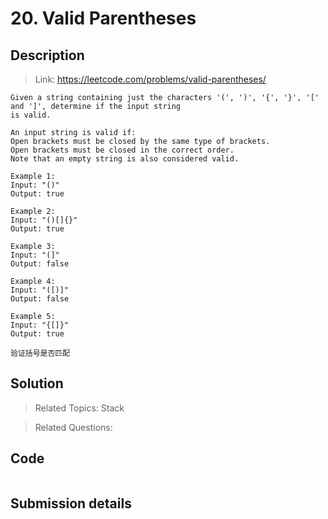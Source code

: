 # 20. Valid Parentheses

## Description

> Link: https://leetcode.com/problems/valid-parentheses/

```
Given a string containing just the characters '(', ')', '{', '}', '[' and ']', determine if the input string
is valid.

An input string is valid if:
Open brackets must be closed by the same type of brackets.
Open brackets must be closed in the correct order.
Note that an empty string is also considered valid.

Example 1:
Input: "()"
Output: true

Example 2:
Input: "()[]{}"
Output: true

Example 3:
Input: "(]"
Output: false

Example 4:
Input: "([)]"
Output: false

Example 5:
Input: "{[]}"
Output: true

验证括号是否匹配

```


## Solution

> Related Topics: Stack

> Related Questions:


## Code

```java

```


## Submission details
